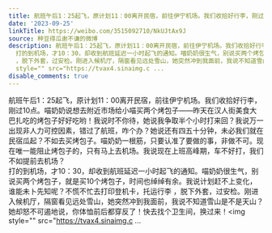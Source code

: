 ```yaml
---
title: 航班午后1：25起飞，原计划11：00离开民宿，前往伊宁机场。我们收拾好行李，刚过10点。喵奶奶说想去附近市场给小喵买两个烤包子——昨天在汉人街美食大巴扎吃的...
date: '2023-09-25'
linkTitle: https://weibo.com/3515092710/NkUJtAx9J
source: 种豆得瓜谢不谦的微博
description: 航班午后1：25起飞，原计划11：00离开民宿，前往伊宁机场。我们收拾好行李，刚过10点。喵奶奶说想去附近市场给小喵买两个烤包子——昨天在汉人街美食大巴扎吃的烤包子好好吃哟！我说时不你待，她说我争取半个小时打来回？我说万一出现非人力可控因素，错过了航班，咋个办？她说还有四五十分钟，未必我们就在民宿瓜起？不如去买烤包子。喵奶奶一根筋，只要认准了要做的事，非做不可。现在唯一能阻止烤包子的，只有马上去机场。我说现在上班高峰期，车不好打，我们不如提前去机场？<br>
  打的到机场，才10：30，却收到航班延迟一小时起飞的通知。喵奶奶很生气，别说买两个烤包子，就是买10个烤包子，时间也绰绰有余。我说计划赶不上变化，谁能未卜先知呢？不慌不忙去打印登机卡，托运行李
  ，脱下外套，过安检。刚进入候机厅，隔窗看见远处雪山，她突然冲到我面前，我说不知道雪山是不是天山？她却怒不可遏地说，你体恤前后都穿反了！快去找个卫生间，换过来！<img
  style="" src="https://tvax4.sinaimg.c ...
disable_comments: true
---
```

航班午后1：25起飞，原计划11：00离开民宿，前往伊宁机场。我们收拾好行李，刚过10点。喵奶奶说想去附近市场给小喵买两个烤包子——昨天在汉人街美食大巴扎吃的烤包子好好吃哟！我说时不你待，她说我争取半个小时打来回？我说万一出现非人力可控因素，错过了航班，咋个办？她说还有四五十分钟，未必我们就在民宿瓜起？不如去买烤包子。喵奶奶一根筋，只要认准了要做的事，非做不可。现在唯一能阻止烤包子的，只有马上去机场。我说现在上班高峰期，车不好打，我们不如提前去机场？<br> 打的到机场，才10：30，却收到航班延迟一小时起飞的通知。喵奶奶很生气，别说买两个烤包子，就是买10个烤包子，时间也绰绰有余。我说计划赶不上变化，谁能未卜先知呢？不慌不忙去打印登机卡，托运行李 ，脱下外套，过安检。刚进入候机厅，隔窗看见远处雪山，她突然冲到我面前，我说不知道雪山是不是天山？她却怒不可遏地说，你体恤前后都穿反了！快去找个卫生间，换过来！<img style="" src="https://tvax4.sinaimg.c ...